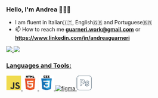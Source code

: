### Hello, I'm Andrea 🧑🏻‍💻

- I am fluent in Italian🇮🇹, English🇬🇧 and Portuguese🇧🇷
- 📫 How to reach me **guarneri.work@gmail.com** or **https://www.linkedin.com/in/andreaguarneri**
<div>
  <a href="https://github.com/jovijovi-john">
  <div>
    <a href="https://github.com/Andrea-Guarneri">
    <img height="180em" src="https://github-readme-stats.vercel.app/api?username=Andrea-Guarneri&show_icons=true&theme=algolia&include_all_commits=true&count_private=true"/>
     <img height="180em" src="https://github-readme-stats.vercel.app/api/top-langs/?username=Andrea-Guarneri&layout=compact&langs_count=7&theme=algolia"/>
  </div>
</div>


<h3 align="left">Languages and Tools:</h3>
<p>
   <a href="https://developer.mozilla.org/en-US/docs/Web/JavaScript" target="_blank" rel="noreferrer"> <img src="https://raw.githubusercontent.com/devicons/devicon/master/icons/javascript/javascript-original.svg" alt="javascript" width="40" height="40"/> </a> 
     <a href="https://www.w3.org/html/" target="_blank" rel="noreferrer"> <img src="https://raw.githubusercontent.com/devicons/devicon/master/icons/html5/html5-original-wordmark.svg" alt="html5" width="40" height="40"/> </a>
  <a href="https://www.w3schools.com/css/" target="_blank" rel="noreferrer"> <img src="https://raw.githubusercontent.com/devicons/devicon/master/icons/css3/css3-original-wordmark.svg" alt="css3" width="40" height="40"/> </a>
    <a href="https://www.figma.com/" target="_blank" rel="noreferrer"> <img src="https://www.vectorlogo.zone/logos/figma/figma-icon.svg" alt="figma" width="40" height="40"/> </a>   <a href="[https://www.photoshop.com/en](https://upload.wikimedia.org/wikipedia/commons/2/20/Photoshop_CC_icon.png)" target="_blank" rel="noreferrer"> <img src="https://raw.githubusercontent.com/devicons/devicon/master/icons/photoshop/photoshop-line.svg" alt="photoshop" width="40" height="40"/> </a> 
 

